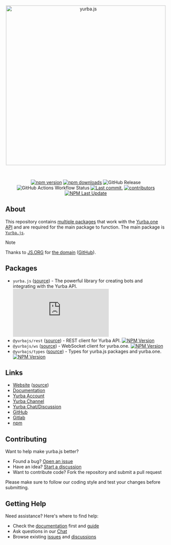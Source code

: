 <div align="center">
	<br />
	<p>
		<a href="https://yurba.js.org"><img src="https://yurba.js.org/banner.svg" width="500" alt="yurba.js" /></a>
	</p>
	<br />	
	<p>
		<a href="https://www.npmjs.com/package/yurba.js"><img src="https://img.shields.io/npm/v/yurba.js.svg?maxAge=3600" alt="npm version" /></a>
		<a href="https://www.npmjs.com/package/yurba.js"><img src="https://img.shields.io/npm/dt/yurba.js.svg?maxAge=3600" alt="npm downloads" /></a>
		<img alt="GitHub Release" src="https://img.shields.io/github/v/release/yurbajs/yurba.js?display_name=release">
        <img alt="GitHub Actions Workflow Status" src="https://img.shields.io/github/actions/workflow/status/yurbajs/yurba.js/pr-checks.yml?branch=main&label=Tests&link=https%3A%2F%2Fgithub.com%2Fyurbajs%2Fyurba.js%2Factions%2Fworkflows%2Fpr-checks.yml">
		<!-- <a href="https://github.com/yurbajs/yurba.js/actions"><img src="https://github.com/yurbajs/yurba.js/actions/workflows/tests.yml/badge.svg" alt="Tests status" /></a> -->
		<a href="https://github.com/yurbajs/yurba.js/commits/main"><img src="https://img.shields.io/github/last-commit/yurbajs/yurba.js.svg?logo=github&logoColor=ffffff" alt="Last commit." /></a>
		<a href="https://github.com/yurbajs/yurba.js/graphs/contributors"><img src="https://img.shields.io/github/contributors/yurbajs/yurba.js.svg?maxAge=3600&logo=github&logoColor=fff&color=00c7be" alt="contributors" /></a>
		<!-- <a href="https://codecov.io/gh/yurbajs/yurba.js"><img src="https://codecov.io/gh/yurbajs/yurba.js/branch/main/graph/badge.svg?precision=2" alt="Code coverage" /></a> -->
        <a href="https://www.npmjs.com/package/yurba.js"><img alt="NPM Last Update" src="https://img.shields.io/npm/last-update/yurba.js" alt="npm last update"></a>
	</p>
</div>

## About

This repository contains [multiple packages](https://github.com/yurbajs/yurba.js/tags) that work with the [Yurba.one API](https://docs.yurba.one/overview) and are required for the main package to function.
The main package is [`Yurba.js`](https://github.com/yurbajs/yurba.js/tree/main/packages/yurba.js).

> [!NOTE] 
> Thanks to [JS.ORG](https://js.org) for [the domain](https://yurba.js.org) ([GitHub](https://github.com/js-org/js.org)).

## Packages
- `yurba.js` ([source][source]) - The powerful library for creating bots and integrating with the Yurba API. [![NPM Version](https://img.shields.io/npm/v/yurba.js)](https://www.npmjs.com/package/yurba.js)
- `@yurbajs/rest` ([source][source]) - REST client for Yurba API. [![NPM Version](https://img.shields.io/npm/v/@yurbajs/rest)](https://www.npmjs.com/package/@yurbajs/rest)
- `@yurbajs/ws` ([source][source]) - WebSocket client for yurba.one. [![NPM Version](https://img.shields.io/npm/v/@yurbajs/ws)](https://www.npmjs.com/package/@yurbajs/ws)
- `@yurbajs/types` ([source][source]) - Types for yurba.js packages and yurba.one. [![NPM Version](https://img.shields.io/npm/v/@yurbajs/types)](https://www.npmjs.com/package/@yurbajs/types)


## Links
- [Website][website] ([source][website-source])
- [Documentation][documentation]
- [Yurba Account][yurba]
- [Yurba Channel][yurba-channel]
- [Yurba Chat/Discussion][yurba-chat]
- [GitHub][source]
- [Gitlab][gitlab]
- [npm][npm]

## Contributing
Want to help make yurba.js better?

- Found a bug? [Open an issue](https://github.com/yurbajs/yurba.js/issues/new)
- Have an idea? [Start a discussion](https://github.com/yurbajs/yurba.js/discussions)
- Want to contribute code? Fork the repository and submit a pull request

Please make sure to follow our coding style and test your changes before submitting.

## Getting Help
Need assistance? Here's where to find help:

- Check the [documentation][documentation] first and [guide][guide] 
- Ask questions in our [Chat][yurba-chat]
- Browse existing [issues](https://github.com/yurbajs/yurba.js/issues) and [discussions](https://github.com/yurbajs/yurba.js/discussions)

[gitlab]: https://gitlab.com/yurbajs/yurba.js
[github-tags]: https://github.com/yurbajs/yurba.js/tags
[source]: https://github.com/yurbajs/yurba.js/tree/main/packages/yurba.js
[website]: https://yurba.js.org
[website-source]: https://github.com/yurbajs/yurba.js/tree/main/apps/guide
[documentation]: https://yurbajs.pages.dev/
[yurba]: https://me.yurba.one/yurbajs
[yurba-channel]: https://me.yurba.one/yjs
[yurba-chat]: https://me.yurba.one/yurba.js
[npm]: https://www.npmjs.com/package/yurba.js
[guide]: https://yurba.js.org/introduction